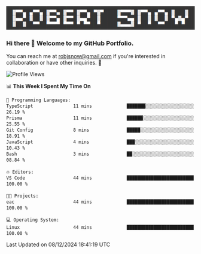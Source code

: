 <img alt="myname" src="assets/name.png" />

### Hi there 👋 Welcome to my GitHub Portfolio.
You can reach me at robjsnow@gmail.com if you're interested in collaboration or have other inquiries.  :briefcase:



<!--START_SECTION:waka-->
![Profile Views](http://img.shields.io/badge/Profile%20Views-0-blue)

📊 **This Week I Spent My Time On** 

```text
💬 Programming Languages: 
TypeScript               11 mins             ███████░░░░░░░░░░░░░░░░░░   26.19 % 
Prisma                   11 mins             ██████░░░░░░░░░░░░░░░░░░░   25.55 % 
Git Config               8 mins              █████░░░░░░░░░░░░░░░░░░░░   18.91 % 
JavaScript               4 mins              ███░░░░░░░░░░░░░░░░░░░░░░   10.43 % 
Bash                     3 mins              ██░░░░░░░░░░░░░░░░░░░░░░░   08.84 % 

🔥 Editors: 
VS Code                  44 mins             █████████████████████████   100.00 % 

🐱‍💻 Projects: 
eac                      44 mins             █████████████████████████   100.00 % 

💻 Operating System: 
Linux                    44 mins             █████████████████████████   100.00 % 
```


 Last Updated on 08/12/2024 18:41:19 UTC
<!--END_SECTION:waka-->

<!--
**robjsnow/robjsnow** is a ✨ _special_ ✨ repository because its `README.md` (this file) appears on your GitHub profile.

Here are some ideas to get you started:

- 🔭 I’m currently working on ...
- 🌱 I’m currently learning ...
- 👯 I’m looking to collaborate on ...
- 🤔 I’m looking for help with ...
- 💬 Ask me about ...
- 📫 How to reach me: ...
- 😄 Pronouns: ...
- ⚡ Fun fact: ...
-->

